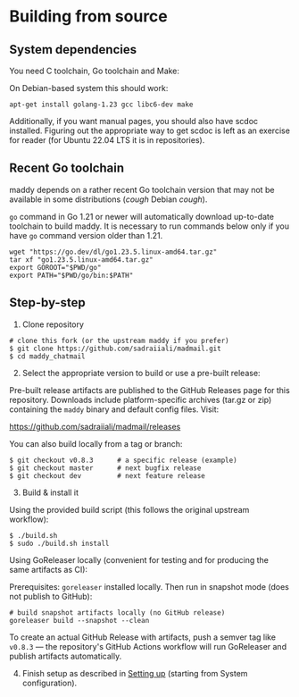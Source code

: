 # Building from source

## System dependencies

You need C toolchain, Go toolchain and Make:

On Debian-based system this should work:
```
apt-get install golang-1.23 gcc libc6-dev make
```

Additionally, if you want manual pages, you should also have scdoc installed.
Figuring out the appropriate way to get scdoc is left as an exercise for
reader (for Ubuntu 22.04 LTS it is in repositories).

## Recent Go toolchain

maddy depends on a rather recent Go toolchain version that may not be
available in some distributions (*cough* Debian *cough*).

`go` command in Go 1.21 or newer will automatically download up-to-date
toolchain to build maddy. It is necessary to run commands below only
if you have `go` command version older than 1.21.

```
wget "https://go.dev/dl/go1.23.5.linux-amd64.tar.gz"
tar xf "go1.23.5.linux-amd64.tar.gz"
export GOROOT="$PWD/go"
export PATH="$PWD/go/bin:$PATH"
```

## Step-by-step

1. Clone repository
```
# clone this fork (or the upstream maddy if you prefer)
$ git clone https://github.com/sadraiiali/madmail.git
$ cd maddy_chatmail
```

2. Select the appropriate version to build or use a pre-built release:

Pre-built release artifacts are published to the GitHub Releases page for this repository. Downloads include platform-specific archives (tar.gz or zip) containing the `maddy` binary and default config files. Visit:

https://github.com/sadraiiali/madmail/releases

You can also build locally from a tag or branch:
```
$ git checkout v0.8.3      # a specific release (example)
$ git checkout master      # next bugfix release
$ git checkout dev         # next feature release
```

3. Build & install it

Using the provided build script (this follows the original upstream workflow):
```
$ ./build.sh
$ sudo ./build.sh install
```

Using GoReleaser locally (convenient for testing and for producing the same artifacts as CI):

Prerequisites: `goreleaser` installed locally. Then run in snapshot mode (does not publish to GitHub):

```
# build snapshot artifacts locally (no GitHub release)
goreleaser build --snapshot --clean
```

To create an actual GitHub Release with artifacts, push a semver tag like `v0.8.3` — the repository's GitHub Actions workflow will run GoReleaser and publish artifacts automatically.

4. Finish setup as described in [Setting up](../setting-up) (starting from System configuration).



